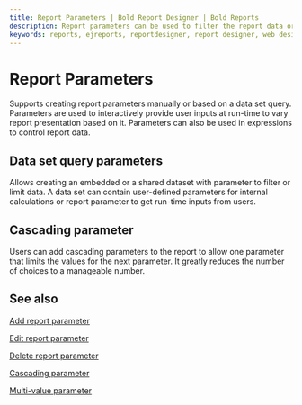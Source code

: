 ```yaml
---
title: Report Parameters | Bold Report Designer | Bold Reports
description: Report parameters can be used to filter the report data or associate related reports together. Lets you dynamically change the parameter values in the Report Viewer.
keywords: reports, ejreports, reportdesigner, report designer, web designer, bold-reports reportdesigner, Overview, web designer
---
```


# Report Parameters

Supports creating report parameters manually or based on a data set query. Parameters are used to interactively provide user inputs at run-time to vary report presentation based on it. Parameters can also be used in expressions to control report data.

## Data set query parameters

Allows creating an embedded or a shared dataset with parameter to filter or limit data. A data set can contain user-defined parameters for internal calculations or report parameter to get run-time inputs from users.

## Cascading parameter

Users can add cascading parameters to the report to allow one parameter that limits the values for the next parameter. It greatly reduces the number of choices to a manageable number.

## See also

[Add report parameter](/on-premise/report-designer/report-parameters/add/)

[Edit report parameter](/on-premise/report-designer/report-parameters/edit/)

[Delete report parameter](/on-premise/report-designer/report-parameters/delete/)

[Cascading parameter](/on-premise/report-designer/report-parameters/create-cascading-parameter/)

[Multi-value parameter](/on-premise/report-designer/report-parameters/create-multi-value-parameter/)